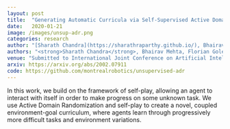 ```yaml
---
layout: post
title:  "Generating Automatic Curricula via Self-Supervised Active Domain Randomization "
date:   2020-01-21
image: /images/unsup-adr.png
categories: research
author: "[Sharath Chandra](https://sharathraparthy.github.io/), Bhairav Mehta and Liam Paull"
authors: "<strong>Sharath Chandra</strong>, Bhairav Mehta, Florian Golemo, Liam Paull"
venue: "Submitted to International Joint Conference on Artificial Intelligence (IJCAI)"
arxiv: https://arxiv.org/abs/2002.07911
code: https://github.com/montrealrobotics/unsupervised-adr
---
```

 In  this work, we build on the framework of self-play, allowing an agent to interact with itself in order to make progress on some unknown task. We use
 Active  Domain  Randomization and self-play to create a novel, coupled environment-goal 
 curriculum, where agents learn through progressively more difficult tasks and environment variations. 